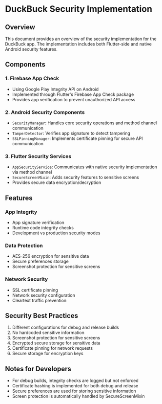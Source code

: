 # DuckBuck Security Implementation

## Overview
This document provides an overview of the security implementation for the DuckBuck app. The implementation includes both Flutter-side and native Android security features.

## Components

### 1. Firebase App Check
- Using Google Play Integrity API on Android
- Implemented through Flutter's Firebase App Check package
- Provides app verification to prevent unauthorized API access

### 2. Android Security Components
- `SecurityManager`: Handles core security operations and method channel communication
- `TamperDetector`: Verifies app signature to detect tampering
- `SSLPinningManager`: Implements certificate pinning for secure API communication

### 3. Flutter Security Services
- `AppSecurityService`: Communicates with native security implementation via method channel
- `SecureScreenMixin`: Adds security features to sensitive screens
- Provides secure data encryption/decryption

## Features

### App Integrity
- App signature verification
- Runtime code integrity checks
- Development vs production security modes

### Data Protection
- AES-256 encryption for sensitive data
- Secure preferences storage
- Screenshot protection for sensitive screens

### Network Security
- SSL certificate pinning
- Network security configuration
- Cleartext traffic prevention

## Security Best Practices
1. Different configurations for debug and release builds
2. No hardcoded sensitive information
3. Screenshot protection for sensitive screens
4. Encrypted secure storage for sensitive data
5. Certificate pinning for network requests
6. Secure storage for encryption keys

## Notes for Developers
- For debug builds, integrity checks are logged but not enforced
- Certificate hashing is implemented for both debug and release
- Secure preferences are used for storing sensitive information
- Screen protection is automatically handled by SecureScreenMixin
